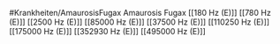 #Krankheiten/AmaurosisFugax
Amaurosis Fugax
[[180 Hz (E)]]
[[780 Hz (E)]]
[[2500 Hz (E)]]
[[85000 Hz (E)]]
[[37500 Hz (E)]]
[[110250 Hz (E)]]
[[175000 Hz (E)]]
[[352930 Hz (E)]]
[[495000 Hz (E)]]